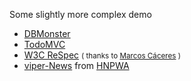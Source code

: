 Some slightly more complex demo

<ul>
  <li class="fragment fade-in"><a target="_blank" href="https://webreflection.github.io/hyperHTML/test/dbmonster.html">DBMonster</a></li>
  <li class="fragment fade-in"><a target="_blank" href="https://webreflection.github.io/hypermvc/index.html">TodoMVC</a></li>
  <li class="fragment fade-in"><a target="_blank" href="https://github.com/w3c/respec">W3C ReSpec</a> <small>( thanks to <a target="_blank" href="https://twitter.com/marcosc">Marcos Cáceres</a> )</small></li>
  <li class="fragment fade-in"><a target="_blank" href="https://viperhtml-164315.appspot.com/top/1">viper-News</a> from <a target="_blank" href="https://hnpwa.com/">HNPWA</a></li>
</ul>
